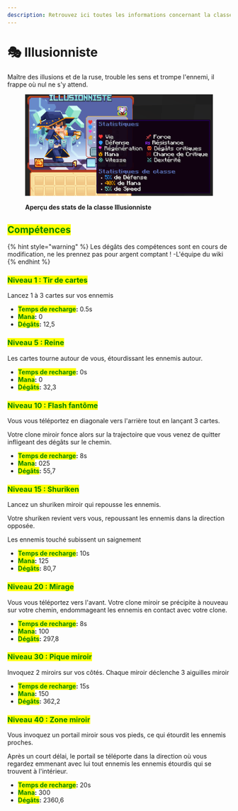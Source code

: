 ```yaml
---
description: Retrouvez ici toutes les informations concernant la classe Illusionniste
---
```


# 🎭 Illusionniste
Maître des illusions et de la ruse, trouble les sens et trompe l'ennemi, il frappe où nul ne s'y attend.

<figure><img src="../../.gitbook/assets/Les_Classes/Illusionniste.png" alt=""><figcaption><p><strong>Aperçu des stats de la classe Illusionniste</strong></p></figcaption></figure>

## <mark style="color:green;">Compétences</mark>

{% hint style="warning" %}
Les dégâts des compétences sont en cours de modification, ne les prennez pas pour argent comptant !
-L'équipe du wiki
{% endhint %}

### <mark style="color:green;">**Niveau 1 : Tir de cartes**</mark>

Lancez 1 à 3 cartes sur vos ennemis

* <mark style="color:green;">**Temps de recharge**</mark>**:** 0.5s
* <mark style="color:green;">**Mana**</mark>**:** 0
* <mark style="color:green;">**Dégâts**</mark>**:** 12,5

### <mark style="color:green;">**Niveau 5 : Reine**</mark>

Les cartes tourne autour de vous, étourdissant les ennemis autour.

* <mark style="color:green;">**Temps de recharge**</mark>**:** 0s
* <mark style="color:green;">**Mana**</mark>**:** 0
* <mark style="color:green;">**Dégâts**</mark>**:** 32,3

### <mark style="color:green;">**Niveau 10 : Flash fantôme**</mark>

Vous vous téléportez en diagonale vers l'arrière tout en lançant 3 cartes. 

Votre clone miroir fonce alors sur la trajectoire que vous venez de quitter infligeant des dégâts sur le chemin.

* <mark style="color:green;">**Temps de recharge**</mark>**:** 8s
* <mark style="color:green;">**Mana**</mark>**:** 025
* <mark style="color:green;">**Dégâts**</mark>**:** 55,7

### <mark style="color:green;">**Niveau 15 : Shuriken**</mark>

Lancez un shuriken miroir qui repousse les ennemis. 

Votre shuriken revient vers vous, repoussant les ennemis dans la direction opposée.

Les ennemis touché subissent un saignement

* <mark style="color:green;">**Temps de recharge**</mark>**:** 10s
* <mark style="color:green;">**Mana**</mark>**:** 125
* <mark style="color:green;">**Dégâts**</mark>**:** 80,7

### <mark style="color:green;">**Niveau 20 : Mirage**</mark>

Vous vous téléportez vers l'avant. Votre clone miroir se précipite à nouveau sur votre chemin, endommageant les ennemis en contact avec votre clone.

* <mark style="color:green;">**Temps de recharge**</mark>**:** 8s
* <mark style="color:green;">**Mana**</mark>**:** 100
* <mark style="color:green;">**Dégâts**</mark>**:**  297,8

### <mark style="color:green;">**Niveau 30 : Pique miroir**</mark>

Invoquez 2 miroirs sur vos côtés. Chaque miroir déclenche 3 aiguilles miroir

* <mark style="color:green;">**Temps de recharge**</mark>**:** 15s
* <mark style="color:green;">**Mana**</mark>**:** 150
* <mark style="color:green;">**Dégâts**</mark>**:** 362,2

### <mark style="color:green;">**Niveau 40 : Zone miroir**</mark>

Vous invoquez un portail miroir sous vos pieds, ce qui étourdit les ennemis proches. 

Après un court délai, le portail se téléporte dans la direction où vous regardez emmenant avec lui tout ennemis les ennemis étourdis qui se trouvent à l'intérieur.

* <mark style="color:green;">**Temps de recharge**</mark>**:** 20s
* <mark style="color:green;">**Mana**</mark>**:** 300
* <mark style="color:green;">**Dégâts**</mark>**:** 2360,6

